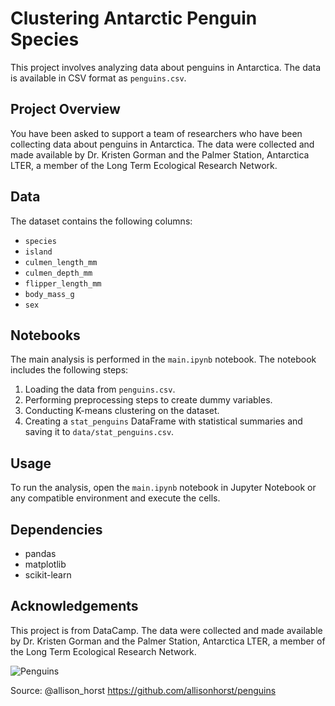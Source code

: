 # Clustering Antarctic Penguin Species

This project involves analyzing data about penguins in Antarctica. The data is available in CSV format as `penguins.csv`.

## Project Overview

You have been asked to support a team of researchers who have been collecting data about penguins in Antarctica. The data were collected and made available by Dr. Kristen Gorman and the Palmer Station, Antarctica LTER, a member of the Long Term Ecological Research Network.

## Data

The dataset contains the following columns:
- `species`
- `island`
- `culmen_length_mm`
- `culmen_depth_mm`
- `flipper_length_mm`
- `body_mass_g`
- `sex`

## Notebooks

The main analysis is performed in the `main.ipynb` notebook. The notebook includes the following steps:
1. Loading the data from `penguins.csv`.
2. Performing preprocessing steps to create dummy variables.
3. Conducting K-means clustering on the dataset.
4. Creating a `stat_penguins` DataFrame with statistical summaries and saving it to `data/stat_penguins.csv`.

## Usage

To run the analysis, open the `main.ipynb` notebook in Jupyter Notebook or any compatible environment and execute the cells.

## Dependencies

- pandas
- matplotlib
- scikit-learn

## Acknowledgements

This project is from DataCamp. The data were collected and made available by Dr. Kristen Gorman and the Palmer Station, Antarctica LTER, a member of the Long Term Ecological Research Network.

![Penguins](https://imgur.com/orZWHly.png)

Source: @allison_horst https://github.com/allisonhorst/penguins